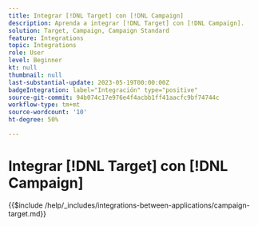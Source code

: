 ```yaml
---
title: Integrar [!DNL Target] con [!DNL Campaign]
description: Aprenda a integrar [!DNL Target] con [!DNL Campaign].
solution: Target, Campaign, Campaign Standard
feature: Integrations
topic: Integrations
role: User
level: Beginner
kt: null
thumbnail: null
last-substantial-update: 2023-05-19T00:00:00Z
badgeIntegration: label="Integración" type="positive"
source-git-commit: 94b074c17e976e4f4acbb1ff41aacfc9bf74744c
workflow-type: tm+mt
source-wordcount: '10'
ht-degree: 50%

---
```



# Integrar [!DNL Target] con [!DNL Campaign]

{{$include /help/_includes/integrations-between-applications/campaign-target.md}}

